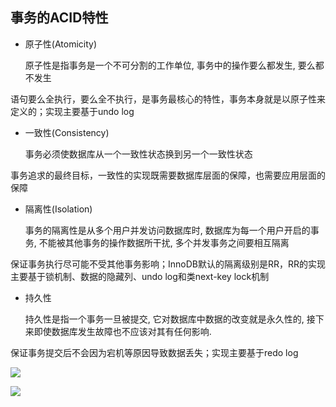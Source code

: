 ## 事务的ACID特性

- 原子性(Atomicity)

  原子性是指事务是一个不可分割的工作单位, 事务中的操作要么都发生, 要么都不发生

语句要么全执行，要么全不执行，是事务最核心的特性，事务本身就是以原子性来定义的；实现主要基于undo log

- 一致性(Consistency)

  事务必须使数据库从一个一致性状态换到另一个一致性状态

事务追求的最终目标，一致性的实现既需要数据库层面的保障，也需要应用层面的保障

- 隔离性(Isolation)

  事务的隔离性是从多个用户并发访问数据库时, 数据库为每一个用户开启的事务, 不能被其他事务的操作数据所干扰, 多个并发事务之间要相互隔离

保证事务执行尽可能不受其他事务影响；InnoDB默认的隔离级别是RR，RR的实现主要基于锁机制、数据的隐藏列、undo log和类next-key lock机制

- 持久性

  持久性是指一个事务一旦被提交, 它对数据库中数据的改变就是永久性的, 接下来即使数据库发生故障也不应该对其有任何影响.

保证事务提交后不会因为宕机等原因导致数据丢失；实现主要基于redo log



![](https://youpaiyun.zongqilive.cn/image/20200610165909.png)





![](https://youpaiyun.zongqilive.cn/image/006tKfTcly1g14pb80dpzj311f0c177l.jpg)



















